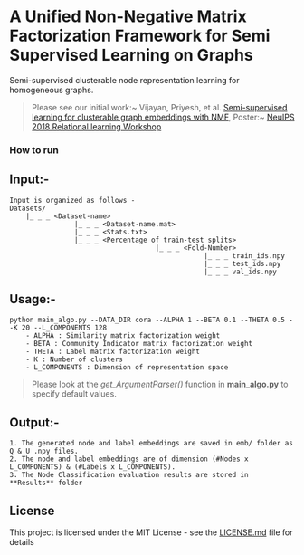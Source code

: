 # A Unified Non-Negative Matrix Factorization Framework for Semi Supervised Learning on Graphs

Semi-supervised clusterable node representation learning for homogeneous graphs.

> Please see our initial work:~ Vijayan, Priyesh, et al. [Semi-supervised learning for clusterable graph embeddings with NMF](https://priyeshv.github.io/R2L_SSNMF.pdf), Poster:~ [NeuIPS 2018 Relational learning Workshop](https://drive.google.com/file/d/1jqoo3cKJ-X_nFAeo7FdvJajWxANO8Vrb/view?usp=sharing)

### How to run
 ## Input:- 
    Input is organized as follows -
    Datasets/
        |_ _ _ <Dataset-name>
                    |_ _ _ <Dataset-name.mat>
                    |_ _ _ <Stats.txt>
                    |_ _ _ <Percentage of train-test splits>
                                        |_ _ _ <Fold-Number>
                                                    |_ _ _ train_ids.npy
                                                    |_ _ _ test_ids.npy
                                                    |_ _ _ val_ids.npy
   
 ## Usage:-
    python main_algo.py --DATA_DIR cora --ALPHA 1 --BETA 0.1 --THETA 0.5 --K 20 --L_COMPONENTS 128
        - ALPHA : Similarity matrix factorization weight
        - BETA : Community Indicator matrix factorization weight
        - THETA : Label matrix factorization weight
        - K : Number of clusters
        - L_COMPONENTS : Dimension of representation space
  
 > Please look at the *get_ArgumentParser()* function in **main_algo.py** to specify default values.
 
 ## Output:-
    1. The generated node and label embeddings are saved in emb/ folder as Q & U .npy files.
    2. The node and label embeddings are of dimension (#Nodes x L_COMPONENTS) & (#Labels x L_COMPONENTS).
    3. The Node Classification evaluation results are stored in **Results** folder 

## License

This project is licensed under the MIT License - see the [LICENSE.md](LICENSE.md) file for details

